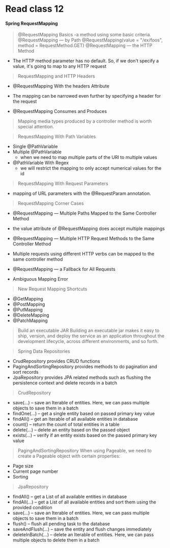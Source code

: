 # Read class 12

#### Spring RequestMapping
> @RequestMapping Basics
 -a method using some basic criteria.
 > @RequestMapping — by Path 
 @RequestMapping(value = "/ex/foos", method = RequestMethod.GET)
 > @RequestMapping — the HTTP Method
 - The HTTP method parameter has no default. So, if we don't specify a value, it's going to map to any HTTP request

> RequestMapping and HTTP Headers
 - @RequestMapping With the headers Attribute
  - The mapping can be narrowed even further by specifying a  header for the request
 
 - @RequestMapping Consumes and Produces
  > Mapping media types produced by a controller method is worth special attention.

> RequestMapping With Path Variables
 - Single @PathVariable
 - Multiple @PathVariable
    - when we need to map multiple parts of the URI to multiple values
 -  @PathVariable With Regex
    - we will restrict the mapping to only accept numerical values for the id

> RequestMapping With Request Parameters
 - mapping of URL parameters with the @RequestParam annotation.

>  RequestMapping Corner Cases
 -  @RequestMapping — Multiple Paths Mapped to the Same Controller Method
   -  the value attribute of @RequestMapping does accept multiple mappings
 - @RequestMapping — Multiple HTTP Request Methods to the Same Controller Method
  - Multiple requests using different HTTP verbs can be mapped to the same controller method

 - @RequestMapping — a Fallback for All Requests
 - Ambiguous Mapping Error

> New Request Mapping Shortcuts
 - @GetMapping
 - @PostMapping
 - @PutMapping
 - @DeleteMapping
 - @PatchMapping


> Build an executable JAR
 Building an executable jar makes it easy to ship, version, and deploy the service as an application throughout the development lifecycle, across different environments, and so forth.

> Spring Data Repositories
 - CrudRepository provides CRUD functions
 - PagingAndSortingRepository provides methods to do  pagination and sort records
 - JpaRepository provides JPA related methods such as flushing the persistence context and delete records in a batch

> CrudRepository
 - save(…) – save an Iterable of entities. Here, we can pass  multiple objects to save them in a batch
 - findOne(…) – get a single entity based on passed primary key value
 - findAll() – get an Iterable of all available entities in database
 - count() – return the count of total entities in a table
 - delete(…) – delete an entity based on the passed object
 - exists(…) – verify if an entity exists based on the passed primary key value 

> PagingAndSortingRepository
 When using Pageable, we need to create a Pageable object with certain properties:
 - Page size
 - Current page number
 - Sorting

> JpaRepository
- findAll() – get a List of all available entities in database
- findAll(…) – get a List of all available entities and sort them using the provided condition
- save(…) – save an Iterable of entities. Here, we can pass multiple objects to save them in a batch
- flush() – flush all pending task to the database
- saveAndFlush(…) – save the entity and flush changes immediately
- deleteInBatch(…) – delete an Iterable of entities. Here, we can pass multiple objects to delete them in a batch

 